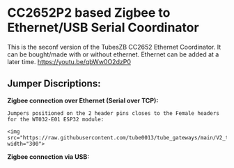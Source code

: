 # CC2652P2 based Zigbee to Ethernet/USB Serial Coordinator

This is the seconf version of the TubesZB CC2652 Ethernet Coordinator. It can be bought/made with or without ethernet. Ethernet can be added at a later time. https://youtu.be/qbWw0O2dzP0

## Jumper Discriptions:

**Zigbee connection over Ethernet (Serial over TCP):**

    Jumpers positioned on the 2 header pins closes to the Female headers for the WT032-E01 ESP32 module:

    <img src="https://raw.githubusercontent.com/tube0013/tube_gateways/main/V2_tube_zb_gw_cc2652p2/V2_ZB_2_ETH.JPG" width="300">


**Zigbee connection via USB:**